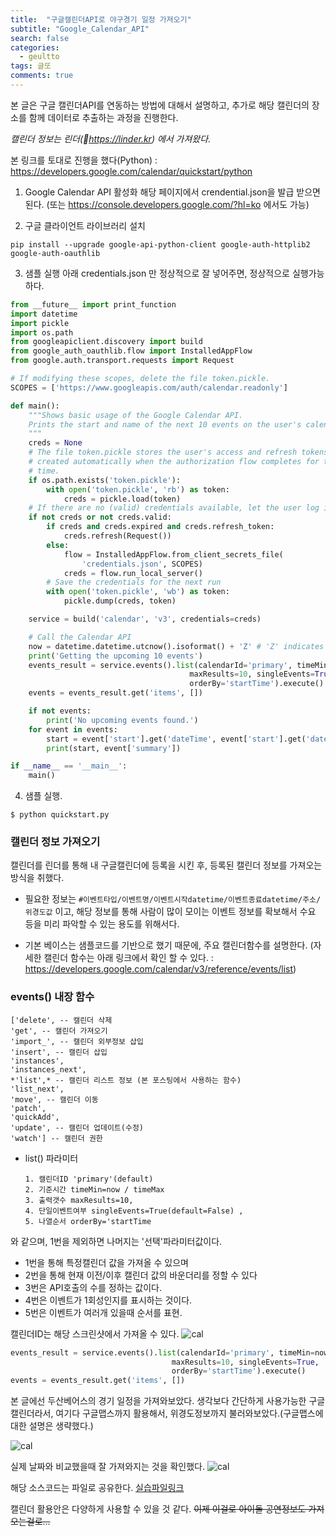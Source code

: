 ```yaml
---
title:  "구글캘린더API로 야구경기 일정 가져오기"
subtitle: "Google_Calendar_API"
search: false
categories:
  - geultto
tags: 글또
comments: true
---
```


본 글은 구글 캘린더API를 연동하는 방법에 대해서 설명하고, 추가로 해당 캘린더의 장소를 함께 데이터로 추출하는 과정을 진행한다.

*캘린더 정보는 린더(https://linder.kr) 에서 가져왔다.*

본 링크를 토대로 진행을 했다(Python)
: https://developers.google.com/calendar/quickstart/python

1. Google Calendar API 활성화
해당 페이지에서 crendential.json을 발급 받으면 된다.
(또는 https://console.developers.google.com/?hl=ko 에서도 가능)

2. 구글 클라이언트 라이브러리 설치

`pip install --upgrade google-api-python-client google-auth-httplib2 google-auth-oauthlib`

3. 샘플 실행
아래 credentials.json 만 정상적으로 잘 넣어주면, 정상적으로 실행가능하다.

```python
from __future__ import print_function
import datetime
import pickle
import os.path
from googleapiclient.discovery import build
from google_auth_oauthlib.flow import InstalledAppFlow
from google.auth.transport.requests import Request

# If modifying these scopes, delete the file token.pickle.
SCOPES = ['https://www.googleapis.com/auth/calendar.readonly']

def main():
    """Shows basic usage of the Google Calendar API.
    Prints the start and name of the next 10 events on the user's calendar.
    """
    creds = None
    # The file token.pickle stores the user's access and refresh tokens, and is
    # created automatically when the authorization flow completes for the first
    # time.
    if os.path.exists('token.pickle'):
        with open('token.pickle', 'rb') as token:
            creds = pickle.load(token)
    # If there are no (valid) credentials available, let the user log in.
    if not creds or not creds.valid:
        if creds and creds.expired and creds.refresh_token:
            creds.refresh(Request())
        else:
            flow = InstalledAppFlow.from_client_secrets_file(
                'credentials.json', SCOPES)
            creds = flow.run_local_server()
        # Save the credentials for the next run
        with open('token.pickle', 'wb') as token:
            pickle.dump(creds, token)

    service = build('calendar', 'v3', credentials=creds)

    # Call the Calendar API
    now = datetime.datetime.utcnow().isoformat() + 'Z' # 'Z' indicates UTC time
    print('Getting the upcoming 10 events')
    events_result = service.events().list(calendarId='primary', timeMin=now,
                                        maxResults=10, singleEvents=True,
                                        orderBy='startTime').execute()
    events = events_result.get('items', [])

    if not events:
        print('No upcoming events found.')
    for event in events:
        start = event['start'].get('dateTime', event['start'].get('date'))
        print(start, event['summary'])

if __name__ == '__main__':
    main()
```

4. 샘플 실행.

  `$ python quickstart.py`


### 캘린더 정보 가져오기
캘린더를 린더를 통해 내 구글캘린더에 등록을 시킨 후, 등록된 캘린더 정보를 가져오는 방식을 취했다.

- 필요한 정보는 `#이벤트타입/이벤트명/이벤트시작datetime/이벤트종료datetime/주소/위경도값`
이고, 해당 정보를 통해 사람이 많이 모이는 이벤트 정보를 확보해서 수요 등을 미리 파악할 수 있는 용도를 위해서다.

- 기본 베이스는 샘플코드를 기반으로 했기 때문에, 주요 캘린더함수를 설명한다.
(자세한 캘린더 함수는 아래 링크에서 확인 할 수 있다. : https://developers.google.com/calendar/v3/reference/events/list)

### events() 내장 함수
    ['delete', -- 캘린더 삭제
    'get', -- 캘린더 가져오기
    'import_', -- 캘린더 외부정보 삽입
    'insert', -- 캘린더 삽입
    'instances',
    'instances_next',
    *'list',* -- 캘린더 리스트 정보 (본 포스팅에서 사용하는 함수)
    'list_next',
    'move', -- 캘린더 이동
    'patch',
    'quickAdd',
    'update', -- 캘린더 업데이트(수정)
    'watch'] -- 캘린더 권한

- list() 파라미터

      1. 캘린더ID 'primary'(default)
      2. 기준시간 timeMin=now / timeMax
      3. 출력갯수 maxResults=10,
      4. 단일이벤트여부 singleEvents=True(default=False) ,
      5. 나열순서 orderBy='startTime

와 같으며, 1번을 제외하면 나머지는 '선택'파라미터값이다.

- 1번을 통해 특정캘린더 값을 가져올 수 있으며
- 2번을 통해 현재 이전/이후 캘린더 값의 바운더리를 정할 수 있다
- 3번은 API호출의 수를 정하는 값이다.
- 4번은 이벤트가 1회성인지를 표시하는 것이다.
- 5번은 이벤트가 여러개 있을때 순서를 표현.

캘린더ID는 해당 스크린샷에서 가져올 수 있다.
![cal](https://www.dropbox.com/s/g9uvav4rpisl3ak/cal_1.png?dl=1)

```python
events_result = service.events().list(calendarId='primary', timeMin=now,
                                    maxResults=10, singleEvents=True,
                                    orderBy='startTime').execute()
events = events_result.get('items', [])
```

본 글에선 두산베어스의 경기 일정을 가져와보았다.
생각보다 간단하게 사용가능한 구글 캘린더라서, 여기다 구글맵스까지 활용해서, 위경도정보까지 불러와보았다.(구글맵스에 대한 설명은 생략했다.)

![cal](https://www.dropbox.com/s/4mxsuxwfvmmi1ef/cal_2.png?dl=1)

실제 날짜와 비교했을때 잘 가져와지는 것을 확인했다.
![cal](https://www.dropbox.com/s/1ydg5774bundjy9/cal_3.png?dl=1)

해당 소스코드는 파일로 공유한다. [실습파일링크](https://www.dropbox.com/s/zqvbs0h7nf60406/Google_Calendar%20API%20%EC%97%B0%EB%8F%99.ipynb?dl=1)

캘린더 활용안은 다양하게 사용할 수 있을 것 같다. ~~이제 이걸로 아이돌 공연정보도 가져오는걸로...~~
